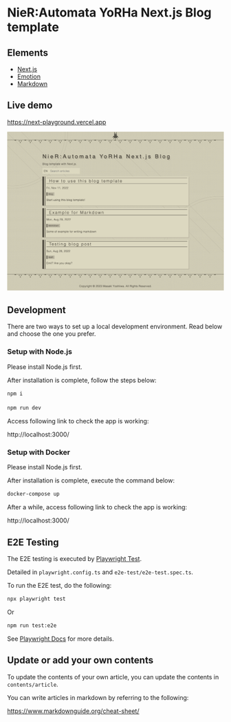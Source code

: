 # NieR:Automata YoRHa Next.js Blog template

## Elements

- [Next.js](https://nextjs.org/)
- [Emotion](https://emotion.sh/docs/introduction)
- [Markdown](https://www.markdownguide.org/cheat-sheet/)

## Live demo

https://next-playground.vercel.app

![Preview](./e2e-test/e2e-test.spec.ts-snapshots/Snapshot-index-page-1-Desktop-Chrome-darwin.png)

## Development

There are two ways to set up a local development environment.
Read below and choose the one you prefer.

### Setup with Node.js

Please install Node.js first.

After installation is complete, follow the steps below:

```sh
npm i

npm run dev
```

Access following link to check the app is working:

http://localhost:3000/

### Setup with Docker

Please install Node.js first.

After installation is complete, execute the command below:

```sh
docker-compose up
```

After a while, access following link to check the app is working:

http://localhost:3000/

## E2E Testing

The E2E testing is executed by [Playwright Test](https://playwright.dev/).

Detailed in `playwright.config.ts` and `e2e-test/e2e-test.spec.ts`.

To run the E2E test, do the following:

```sh
npx playwright test
```

Or

```sh
npm run test:e2e
```

See [Playwright Docs](https://playwright.dev/docs/intro) for more details.

## Update or add your own contents

To update the contents of your own article, you can update the contents in `contents/article`.

You can write articles in markdown by referring to the following:

https://www.markdownguide.org/cheat-sheet/
